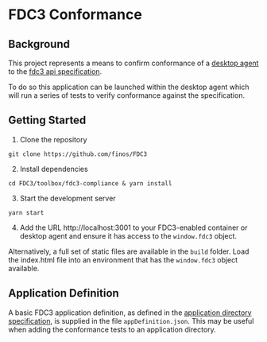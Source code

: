 # FDC3 Conformance

## Background
This project represents a means to confirm conformance of a [desktop agent](https://fdc3.finos.org/docs/api/ref/DesktopAgent) to the [fdc3 api specification](https://fdc3.finos.org/docs/api/spec).

To do so this application can be launched within the desktop agent which will run a series of tests to verify conformance against the specification.

## Getting Started

1. Clone the repository

`git clone https://github.com/finos/FDC3`

2. Install dependencies

`cd FDC3/toolbox/fdc3-compliance & yarn install`

3. Start the development server

`yarn start`

4. Add the URL http://localhost:3001 to your FDC3-enabled container or desktop agent and ensure it has access to the `window.fdc3` object.

Alternatively, a full set of static files are available in the `build` folder. Load the index.html file into an environment that has the `window.fdc3` object available.

## Application Definition

A basic FDC3 application definition, as defined in the [application directory specification](https://fdc3.finos.org/schemas/1.2/app-directory#tag/Application), is supplied in the file `appDefinition.json`. This may be useful when adding the conformance tests to an application directory.
